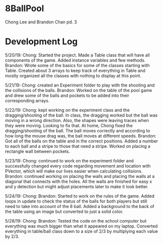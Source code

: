 # 8BallPool
Chong Lee and Brandon Chan pd. 3

# Development Log
5/20/19: 
Chong: Started the project. Made a Table class that will have all components of the game. Added instance variables and few methods.
Brandon: Wrote some of the basics for some of the classes starting with Table. Created about 3 arrays to keep track of everything in Table and mostly organized all the classes with nothing to display at this point.

5/21/19: 
Chong: created an Experiment folder to play with the shooting and the collisions of the balls.
Brandon: Worked on the table of the pool game and drew some of the balls and pockets to be added into their corresponding arrays.

5/22/19: 
Chong: kept working on the experiment class and the dragging/shooting of the ball. In class, the dragging worked but the ball was moving in a wrong direction. Also, the shapes were leaving traces when they were moving. Looking to fix that. At home, Chong fixed the dragging/shooting of the ball. The ball moves correctly and according to how long the mouse drag was, the ball moves at different speeds.
Brandon: Got all of the balls on the table and in the correct positions. Added a number to each ball and a stripe to those that need a stripe. Worked on placing a rectangle wall between pockets.

5/23/19: 
Chong: continued to work on the experiment folder and successfully changed every code regarding movement and location with PVector, which will make our lives easier when calculating collisions. 
Brandon: continued working on placing the walls and placing the walls at a diagonal that connects with the holes. All the walls are finished for easy x and y detection but might adjust placements later to make it look better.

5/24/19:
Chong:
Brandon: Started to work on the rules of the game. Added loops in update to check the status of the balls for both players but still need to take into account of the 8 ball. Added a background to the back of the table using an image but converted to just a solid color. 

5/28/19:
Chong:
Brandon: Tested the code on the school computer but everything was much bigger than what it appeared on my laptop. Converted everything in table/ball class down to a size of 2/3 by multiplying each value by 2/3.
